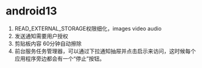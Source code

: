 # android13
1. READ_EXTERNAL_STORAGE权限细化，images video audio
2. 发送通知需要用户授权
3. 剪贴板内容 60分钟自动擦除
4. 前台服务任务管理器，可以通过下拉通知抽屉并点击启示来访问，这时候每个应用程序旁边都会有一个“停止”按钮。

